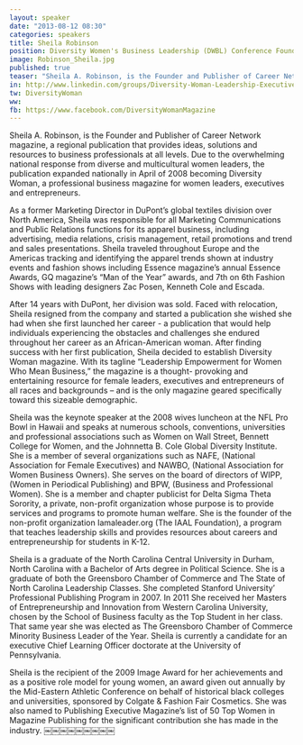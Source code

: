 ```yaml
---
layout: speaker
date: "2013-08-12 08:30"
categories: speakers
title: Sheila Robinson
position: Diversity Women's Business Leadership (DWBL) Conference Founder, Publisher and CEO of Diversity Woman Magazine
image: Robinson_Sheila.jpg
published: true
teaser: "Sheila A. Robinson, is the Founder and Publisher of Career Network magazine, a regional publication that provides ideas, solutions and resources to business professionals at all levels."
in: http://www.linkedin.com/groups/Diversity-Woman-Leadership-Executive-Development-1921368/about
tw: DiversityWoman
ww: 
fb: https://www.facebook.com/DiversityWomanMagazine
---
```

Sheila A. Robinson, is the Founder and Publisher of Career Network magazine, a regional publication that provides ideas, solutions and resources to business professionals at all levels. Due to the overwhelming national response from diverse and multicultural women leaders, the publication expanded nationally in April of 2008 becoming Diversity Woman, a professional business magazine for women leaders, executives and entrepreneurs.

As a former Marketing Director in DuPont’s global textiles division over North America, Sheila was responsible for all Marketing Communications and Public Relations functions for its apparel business, including advertising, media relations, crisis management, retail promotions and trend and sales presentations. Sheila traveled throughout Europe and the Americas tracking and identifying the apparel trends shown at industry events and fashion shows including Essence magazine’s annual Essence Awards, GQ magazine’s “Man of the Year” awards, and 7th on 6th Fashion Shows with leading designers Zac Posen, Kenneth Cole and Escada.

After 14 years with DuPont, her division was sold. Faced with relocation, Sheila resigned from the company and started a publication she wished she had when she first launched her career - a publication that would help individuals experiencing the obstacles and challenges she endured throughout her career as an African-American woman. After finding success with her first publication, Sheila decided to establish Diversity Woman magazine. With its tagline “Leadership Empowerment for Women Who Mean Business,” the magazine is a thought- provoking and entertaining resource for female leaders, executives and entrepreneurs of all races and backgrounds – and is the only magazine geared specifically toward this sizeable demographic.

Sheila was the keynote speaker at the 2008 wives luncheon at the NFL Pro Bowl in Hawaii and speaks at numerous schools, conventions, universities and professional associations such as Women on Wall Street, Bennett College for Women, and the Johnnetta B. Cole Global Diversity Institute. She is a member of several organizations such as NAFE, (National Association for Female Executives) and NAWBO, (National Association for Women Business Owners). She serves on the board of directors of WIPP, (Women in Periodical Publishing) and BPW, (Business and Professional Women). She is a member and chapter publicist for Delta Sigma Theta Sorority, a private, non-profit organization whose purpose is to provide services and programs to promote human welfare. She is the founder of the non-profit organization Iamaleader.org (The IAAL Foundation), a program that teaches leadership skills and provides resources about careers and entrepreneurship for students
in K-12.

Sheila is a graduate of the North Carolina Central University in Durham, North Carolina with a Bachelor of Arts degree in Political Science. She is a graduate of both the Greensboro Chamber of Commerce and The State of North Carolina Leadership Classes. She completed Stanford University’ Professional Publishing Program in 2007.   In 2011 She received her Masters of Entrepreneurship and Innovation from Western Carolina University, chosen by the School of Business faculty as the Top Student in her class.  That same year she was elected as The Greensboro Chamber of Commerce Minority Business Leader of the Year.  Sheila is currently a candidate for an executive Chief Learning Officer doctorate at the University of Pennsylvania.

Sheila is the recipient of the 2009 Image Award for her achievements and as a positive role model for young women, an award given out annually by the Mid-Eastern Athletic Conference on behalf of historical black colleges and universities, sponsored by Colgate & Fashion Fair Cosmetics. She was
also named to Publishing Executive Magazine’s list of 50 Top Women in Magazine Publishing for the significant contribution she has made in the industry.
￼￼￼￼￼￼￼￼￼